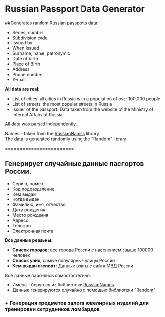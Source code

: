 # Russian Passport Data Generator

##Generates random Russian passports data:
* Series, number
* Subdivision code
* Issued by
* When issued
* Surname, name, patronymic
* Date of birth
* Place of Birth
* Address
* Phone number
* E-mail

__All data are real:__  

* List of cities: all cities in Russia with a population of over 100,000 people  
* List of streets: the most popular streets in Russia  
* Issuer of the passport: Data taken from the website of the Ministry of Internal Affairs of Russia.  

All data was parsed independently.

Names - taken from the [RussianNames](https://github.com/datacoon/russiannames) library  
The data is generated randomly using the "Random" library  

========================  

## Генерирует случайные данные паспортов России.
* Серию, номер
* Код подразделение
* Кем выдан
* Когда выдан
* Фамилию, имя, отчество
* Дату рождения
* Место рождения
* Адресс
* Телефон
* Электронная почта

__Все данные реальны:__  

* __Список городов:__ все города России с населением свыше 100000 человек
* __Список улиц:__ самые популярные улицы России
* __Кем выдан паспорт:__ Данные взяты с сайта МВД России.

Все данные парсились самостоятельно.  

* Имена - беруться из библиотеки [RussianNames](https://github.com/datacoon/russiannames)
* Данные генерируются случайно с помощью библиотеки "Random"

### + Генерация предметов залога ювелирных изделий для тренировки сотрудников ломбардов
